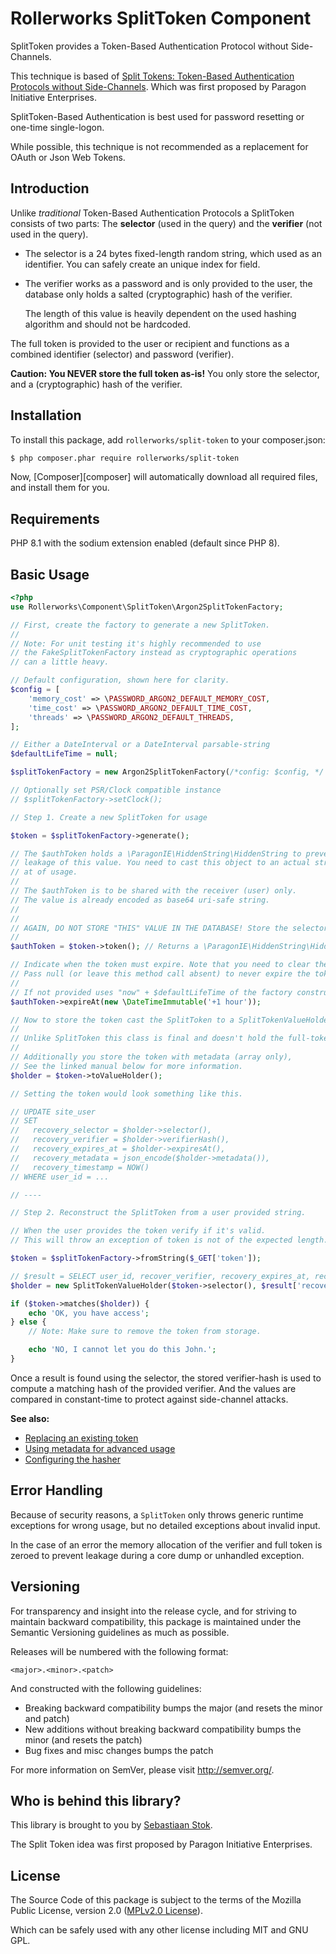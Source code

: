 Rollerworks SplitToken Component
================================

SplitToken provides a Token-Based Authentication Protocol without Side-Channels.

This technique is based of [Split Tokens: Token-Based Authentication Protocols without Side-Channels].
Which was first proposed by Paragon Initiative Enterprises.

SplitToken-Based Authentication is best used for password resetting or one-time
single-logon.

While possible, this technique is not recommended as a replacement for
OAuth or Json Web Tokens.

## Introduction

Unlike _traditional_ Token-Based Authentication Protocols a SplitToken consists
of two parts: The **selector** (used in the query) and the **verifier**
(not used in the query).

* The selector is a 24 bytes fixed-length random string, which used as an identifier.
  You can safely create an unique index for field.

* The verifier works as a password and is only provided to the user,
  the database only holds a salted (cryptographic) hash of the verifier.

  The length of this value is heavily dependent on the used hashing algorithm
  and should not be hardcoded.

The full token is provided to the user or recipient and functions as a combined
identifier (selector) and password (verifier).

**Caution: You NEVER store the full token as-is!** You only store the selector,
and a (cryptographic) hash of the verifier.

## Installation

To install this package, add `rollerworks/split-token` to your composer.json:

```bash
$ php composer.phar require rollerworks/split-token
```

Now, [Composer][composer] will automatically download all required files,
and install them for you.

## Requirements

PHP 8.1 with the sodium extension enabled (default since PHP 8).

## Basic Usage

```php
<?php
use Rollerworks\Component\SplitToken\Argon2SplitTokenFactory;

// First, create the factory to generate a new SplitToken.
//
// Note: For unit testing it's highly recommended to use
// the FakeSplitTokenFactory instead as cryptographic operations
// can a little heavy.

// Default configuration, shown here for clarity.
$config = [
    'memory_cost' => \PASSWORD_ARGON2_DEFAULT_MEMORY_COST,
    'time_cost' => \PASSWORD_ARGON2_DEFAULT_TIME_COST,
    'threads' => \PASSWORD_ARGON2_DEFAULT_THREADS,
];

// Either a DateInterval or a DateInterval parsable-string
$defaultLifeTime = null;

$splitTokenFactory = new Argon2SplitTokenFactory(/*config: $config, */ $defaultLifeTime);

// Optionally set PSR/Clock compatible instance
// $splitTokenFactory->setClock();

// Step 1. Create a new SplitToken for usage

$token = $splitTokenFactory->generate();

// The $authToken holds a \ParagonIE\HiddenString\HiddenString to prevent
// leakage of this value. You need to cast this object to an actual string
// at of usage.
//
// The $authToken is to be shared with the receiver (user) only.
// The value is already encoded as base64 uri-safe string.
//
//
// AGAIN, DO NOT STORE "THIS" VALUE IN THE DATABASE! Store the selector and verifier-hash instead.
//
$authToken = $token->token(); // Returns a \ParagonIE\HiddenString\HiddenString object

// Indicate when the token must expire. Note that you need to clear the token from storage yourself.
// Pass null (or leave this method call absent) to never expire the token (not recommended).
//
// If not provided uses "now" + $defaultLifeTime of the factory constructor.
$authToken->expireAt(new \DateTimeImmutable('+1 hour'));

// Now to store the token cast the SplitToken to a SplitTokenValueHolder object.
//
// Unlike SplitToken this class is final and doesn't hold the full-token string.
//
// Additionally you store the token with metadata (array only),
// See the linked manual below for more information.
$holder = $token->toValueHolder();

// Setting the token would look something like this.

// UPDATE site_user
// SET
//   recovery_selector = $holder->selector(),
//   recovery_verifier = $holder->verifierHash(),
//   recovery_expires_at = $holder->expiresAt(),
//   recovery_metadata = json_encode($holder->metadata()),
//   recovery_timestamp = NOW()
// WHERE user_id = ...

// ----

// Step 2. Reconstruct the SplitToken from a user provided string.

// When the user provides the token verify if it's valid.
// This will throw an exception of token is not of the expected length.

$token = $splitTokenFactory->fromString($_GET['token']);

// $result = SELECT user_id, recover_verifier, recovery_expires_at, recovery_metadata WHERE recover_selector = $token->selector()
$holder = new SplitTokenValueHolder($token->selector(), $result['recovery_verifier'], $result['recovery_expires_at'], json_decode($result['recovery_metadata'], true));

if ($token->matches($holder)) {
    echo 'OK, you have access';
} else {
    // Note: Make sure to remove the token from storage.

    echo 'NO, I cannot let you do this John.';
}
```

Once a result is found using the selector, the stored verifier-hash is used to
compute a matching hash of the provided verifier. And the values are compared
in constant-time to protect against side-channel attacks.

**See also:**

* [Replacing an existing token](doc/replace-existing-token.md)
* [Using metadata for advanced usage](doc/using-metadata.md)
* [Configuring the hasher](doc/configuring-hasher.md)

## Error Handling

Because of security reasons, a `SplitToken` only throws generic runtime
exceptions for wrong usage, but no detailed exceptions about invalid input.

In the case of an error the memory allocation of the verifier and full token
is zeroed to prevent leakage during a core dump or unhandled exception.

## Versioning

For transparency and insight into the release cycle, and for striving
to maintain backward compatibility, this package is maintained under
the Semantic Versioning guidelines as much as possible.

Releases will be numbered with the following format:

`<major>.<minor>.<patch>`

And constructed with the following guidelines:

* Breaking backward compatibility bumps the major (and resets the minor and patch)
* New additions without breaking backward compatibility bumps the minor (and resets the patch)
* Bug fixes and misc changes bumps the patch

For more information on SemVer, please visit <http://semver.org/>.

## Who is behind this library?

This library is brought to you by [Sebastiaan Stok](https://github.com/sstok).

The Split Token idea was first proposed by Paragon Initiative Enterprises.

## License

The Source Code of this package is subject to the terms of the
Mozilla Public License, version 2.0 ([MPLv2.0 License](LICENSE)).

Which can be safely used with any other license including MIT
and GNU GPL.

[Split Tokens: Token-Based Authentication Protocols without Side-Channels]: https://paragonie.com/blog/2017/02/split-tokens-token-based-authentication-protocols-without-side-channels
